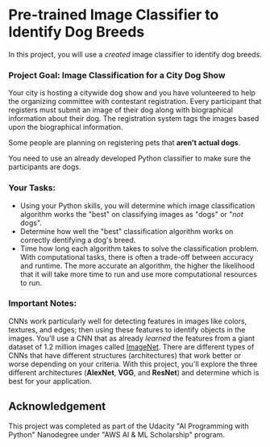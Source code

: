 # Pre-trained Image Classifier to Identify Dog Breeds

In this project, you will use a *created* image classifier to identify dog breeds. 

### Project Goal: Image Classification for a City Dog Show

Your city is hosting a citywide dog show and you have volunteered to help the organizing committee with contestant registration. Every participant that registers must submit an image of their dog along with biographical information about their dog. The registration system tags the images based upon the biographical information.

Some people are planning on registering pets that **aren’t actual dogs**.

You need to use an already developed Python classifier to make sure the participants are dogs.

### **Your Tasks:**

- Using your Python skills, you will determine which image classification algorithm works the "best" on classifying images as "dogs" or "*not* dogs".
- Determine how well the "best" classification algorithm works on correctly dentifying a dog's breed.
- Time how long each algorithm takes to solve the classification problem. With computational tasks, there is often a trade-off between accuracy and runtime. The more accurate an algorithm, the higher the likelihood that it will take more time to run and use more computational resources to run.

### **Important Notes:**

CNNs work particularly well for detecting features in images like colors, textures, and edges; then using these features to identify objects in the images. You'll use a CNN that as already *learned* the features from a giant dataset of 1.2 million images called [ImageNet](http://www.image-net.org/). There are different types of CNNs that have different structures (architectures) that work better or worse depending on your criteria. With this project, you'll explore the three different architectures (**AlexNet**, **VGG**, and **ResNet**) and determine which is best for your application.

## Acknowledgement

This project was completed as part of the Udacity "AI Programming with Python" Nanodegree under "AWS AI & ML Scholarship" program.
